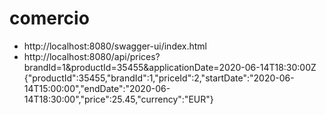# comercio

- http://localhost:8080/swagger-ui/index.html
- http://localhost:8080/api/prices?brandId=1&productId=35455&applicationDate=2020-06-14T18:30:00Z
  {"productId":35455,"brandId":1,"priceId":2,"startDate":"2020-06-14T15:00:00","endDate":"2020-06-14T18:30:00","price":25.45,"currency":"EUR"}